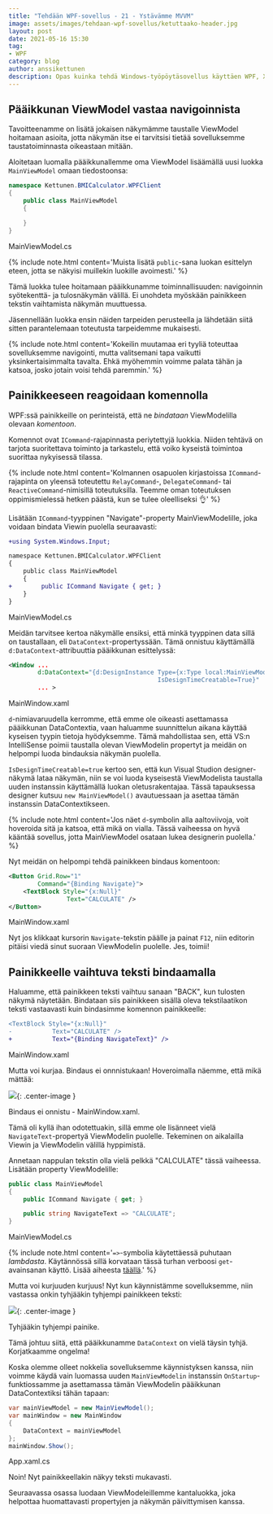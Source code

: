 ```yaml
---
title: "Tehdään WPF-sovellus - 21 - Ystävämme MVVM"
image: assets/images/tehdaan-wpf-sovellus/ketuttaako-header.jpg
layout: post
date: 2021-05-16 15:30
tag:
- WPF
category: blog
author: anssikettunen
description: Opas kuinka tehdä Windows-työpöytäsovellus käyttäen WPF, XAML ja C#. Tässä osassa muutetaan sovellus mukailemaan MVVM-tyyliä.
---
```


## Pääikkunan ViewModel vastaa navigoinnista

Tavoitteenamme on lisätä jokaisen näkymämme taustalle ViewModel hoitamaan asioita, jotta näkymän itse ei tarvitsisi tietää sovelluksemme taustatoiminnasta oikeastaan mitään.

Aloitetaan luomalla pääikkunallemme oma ViewModel lisäämällä uusi luokka `MainViewModel` omaan tiedostoonsa:

```csharp
namespace Kettunen.BMICalculator.WPFClient
{
    public class MainViewModel
    {

    }
}
```
<figcaption>MainViewModel.cs</figcaption>

{% include note.html content='Muista lisätä `public`-sana luokan esittelyn eteen, jotta se näkyisi muillekin luokille avoimesti.' %}

Tämä luokka tulee hoitamaan pääikkunamme toiminnallisuuden: navigoinnin syötekenttä- ja tulosnäkymän välillä. Ei unohdeta myöskään painikkeen tekstin vaihtamista näkymän muuttuessa.

Jäsennellään luokka ensin näiden tarpeiden perusteella ja lähdetään siitä sitten parantelemaan toteutusta tarpeidemme mukaisesti.

{% include note.html content='Kokeilin muutamaa eri tyyliä toteuttaa sovelluksemme navigointi, mutta valitsemani tapa vaikutti yksinkertaisimmalta tavalta. Ehkä myöhemmin voimme palata tähän ja katsoa, josko jotain voisi tehdä paremmin.' %}

## Painikkeeseen reagoidaan komennolla

WPF:ssä painikkeille on perinteistä, että ne _bindataan_ ViewModelilla olevaan _komentoon_. 

Komennot ovat `ICommand`-rajapinnasta periytettyjä luokkia. Niiden tehtävä on tarjota suoritettava toiminto ja tarkastelu, että voiko kyseistä toimintoa suorittaa nykyisessä tilassa.

{% include note.html content='Kolmannen osapuolen kirjastoissa `ICommand`-rajapinta on yleensä toteutettu `RelayCommand`-, `DelegateCommand`- tai `ReactiveCommand`-nimisillä toteutuksilla. Teemme oman toteutuksen oppimismielessä hetken päästä, kun se tulee oleelliseksi 👌' %}

Lisätään `ICommand`-tyyppinen "Navigate"-property MainViewModelille, joka voidaan bindata Viewin puolella seuraavasti:

```diff
+using System.Windows.Input;

namespace Kettunen.BMICalculator.WPFClient
{
    public class MainViewModel
    {
+        public ICommand Navigate { get; }
    }
}
```
<figcaption>MainViewModel.cs</figcaption>

Meidän tarvitsee kertoa näkymälle ensiksi, että minkä tyyppinen data sillä on taustallaan, eli `DataContext`-propertyssään. Tämä onnistuu käyttämällä `d:DataContext`-attribuuttia pääikkunan esittelyssä:

```xml
<Window ...
        d:DataContext="{d:DesignInstance Type={x:Type local:MainViewModel},
                                         IsDesignTimeCreatable=True}"
        ... >
```
<figcaption>MainWindow.xaml</figcaption>

`d`-nimiavaruudella kerromme, että emme ole oikeasti asettamassa pääikkunan DataContextia, vaan haluamme suunnittelun aikana käyttää kyseisen tyypin tietoja hyödyksemme. Tämä mahdollistaa sen, että VS:n IntelliSense poimii taustalla olevan ViewModelin propertyt ja meidän on helpompi luoda bindauksia näkymän puolella.

`IsDesignTimeCreatable=true` kertoo sen, että kun Visual Studion designer-näkymä lataa näkymän, niin se voi luoda kyseisestä ViewModelista taustalla uuden instanssin käyttämällä luokan oletusrakentajaa. Tässä tapauksessa designer kutsuu `new MainViewModel()` avautuessaan ja asettaa tämän instanssin DataContextikseen.

{% include note.html content='Jos näet `d`-symbolin alla aaltoviivoja, voit hoveroida sitä ja katsoa, että mikä on vialla. Tässä vaiheessa on hyvä kääntää sovellus, jotta MainViewModel osataan lukea designerin puolella.' %}

Nyt meidän on helpompi tehdä painikkeen bindaus komentoon:

```xml
<Button Grid.Row="1"
        Command="{Binding Navigate}">
    <TextBlock Style="{x:Null}"
                Text="CALCULATE" />
</Button>
```
<figcaption>MainWindow.xaml</figcaption>

Nyt jos klikkaat kursorin `Navigate`-tekstin päälle ja painat `F12`, niin editorin pitäisi viedä sinut suoraan ViewModelin puolelle. Jes, toimii!

## Painikkeelle vaihtuva teksti bindaamalla

Haluamme, että painikkeen teksti vaihtuu sanaan "BACK", kun tulosten näkymä näytetään.
Bindataan siis painikkeen sisällä oleva tekstilaatikon teksti vastaavasti kuin bindasimme komennon painikkeelle:

```diff
<TextBlock Style="{x:Null}"
-           Text="CALCULATE" />
+           Text="{Binding NavigateText}" />
```
<figcaption>MainWindow.xaml</figcaption>

Mutta voi kurjaa. Bindaus ei onnnistukaan! Hoveroimalla näemme, että mikä mättää:

![][1]{: .center-image }
<figcaption class="caption">Bindaus ei onnistu - MainWindow.xaml.</figcaption>

Tämä oli kyllä ihan odotettuakin, sillä emme ole lisänneet vielä `NavigateText`-propertyä ViewModelin puolelle. Tekeminen on aikalailla Viewin ja ViewModelin välillä hyppimistä.

Annetaan nappulan tekstin olla vielä pelkkä "CALCULATE" tässä vaiheessa. Lisätään property ViewModelille:

```csharp
public class MainViewModel
{
    public ICommand Navigate { get; }

    public string NavigateText => "CALCULATE";
}
```
<figcaption>MainViewModel.cs</figcaption>

{% include note.html content='`=>`-symbolia käytettäessä puhutaan _lambdasta_. Käytännössä sillä korvataan tässä turhan verboosi `get`-avainsanan käyttö. Lisää aiheesta [täällä](https://docs.microsoft.com/en-us/dotnet/csharp/language-reference/operators/lambda-expressions).' %}

Mutta voi kurjuuden kurjuus! Nyt kun käynnistämme sovelluksemme, niin vastassa onkin tyhjääkin tyhjempi painikkeen teksti:

![][2]{: .center-image }
<figcaption class="caption">Tyhjääkin tyhjempi painike.</figcaption>

Tämä johtuu siitä, että pääikkunamme `DataContext` on vielä täysin tyhjä. Korjatkaamme ongelma!

Koska olemme olleet nokkelia sovelluksemme käynnistyksen kanssa, niin voimme käydä vain luomassa uuden `MainViewModelin` instanssin `OnStartup`-funktiossamme ja asettamassa tämän ViewModelin pääikkunan DataContextiksi tähän tapaan:

```csharp
var mainViewModel = new MainViewModel();
var mainWindow = new MainWindow
{
    DataContext = mainViewModel
};
mainWindow.Show();
```
<figcaption>App.xaml.cs</figcaption>

Noin! Nyt painikkeellakin näkyy teksti mukavasti.

Seuraavassa osassa luodaan ViewModeleillemme kantaluokka, joka helpottaa huomattavasti propertyjen ja näkymän päivittymisen kanssa.


[1]: /assets/images/tehdaan-wpf-sovellus/21-01.jpg
[2]: /assets/images/tehdaan-wpf-sovellus/21-02.jpg